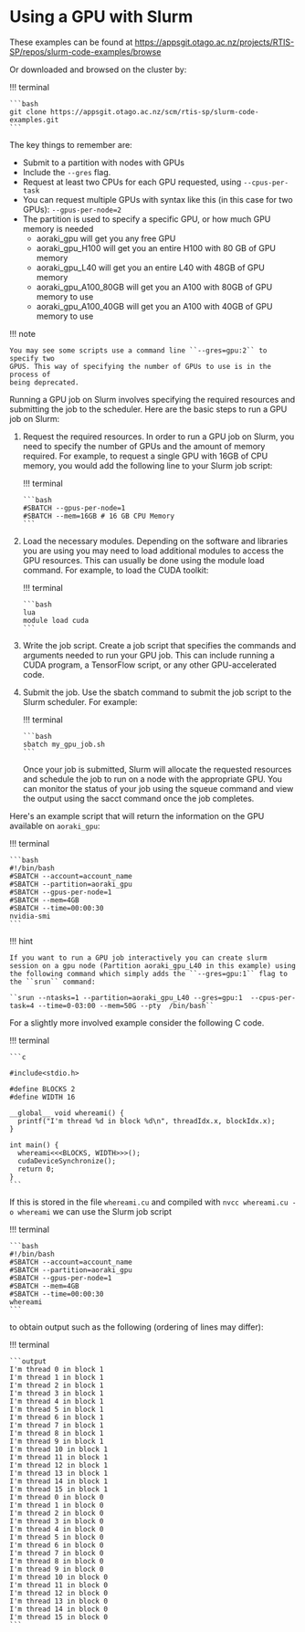 # Using a GPU with Slurm

These examples can be found at https://appsgit.otago.ac.nz/projects/RTIS-SP/repos/slurm-code-examples/browse

Or downloaded and browsed on the cluster by:

!!! terminal

    ```bash
    git clone https://appsgit.otago.ac.nz/scm/rtis-sp/slurm-code-examples.git
    ```



The key things to remember are:

 * Submit to a partition with nodes with GPUs
 * Include the ``--gres`` flag.
 * Request at least two CPUs for each GPU requested, using ``--cpus-per-task``
 * You can request multiple GPUs with syntax like this (in this case for two
   GPUs): ``--gpus-per-node=2``
 * The partition is used to specify a specific GPU, or how much GPU memory is needed
    - aoraki_gpu will get you any free GPU
    - aoraki_gpu_H100 will get you an entire H100 with 80 GB of GPU memory
    - aoraki_gpu_L40 will get you an entire L40 with 48GB of GPU memory
    - aoraki_gpu_A100_80GB will get you an A100 with 80GB of GPU memory to use
    - aoraki_gpu_A100_40GB will get you an A100 with 40GB of GPU memory to use

!!! note 

    You may see some scripts use a command line ``--gres=gpu:2`` to specify two
    GPUS. This way of specifying the number of GPUs to use is in the process of
    being deprecated.

Running a GPU job on Slurm involves specifying the required resources and
submitting the job to the scheduler.
Here are the basic steps to run a GPU job on Slurm:

 1. Request the required resources.
    In order to run a GPU job on Slurm, you need to specify the number of GPUs
    and the amount of memory required.
    For example, to request a single GPU with 16GB of CPU memory, you would add the
    following line to your Slurm job script:

    !!! terminal
    
        ```bash
        #SBATCH --gpus-per-node=1
        #SBATCH --mem=16GB # 16 GB CPU Memory
        ```

 2. Load the necessary modules.
    Depending on the software and libraries you are using you may need to load
    additional modules to access the GPU resources. 
    This can usually be done using the module load command. 
    For example, to load the CUDA toolkit:

    !!! terminal
    
        ```bash
        lua
        module load cuda
        ```

 3. Write the job script.
    Create a job script that specifies the commands and arguments needed to run
    your GPU job.
    This can include running a CUDA program, a TensorFlow script, or any other
    GPU-accelerated code.

 4. Submit the job.
    Use the sbatch command to submit the job script to the Slurm scheduler.
    For example:

    !!! terminal
    
        ```bash
        sbatch my_gpu_job.sh
        ```
      
    Once your job is submitted, Slurm will allocate the requested resources and
    schedule the job to run on a node with the appropriate GPU.
    You can monitor the status of your job using the squeue command and view
    the output using the sacct command once the job completes.

Here's an example script that will return the information on the GPU available
on ``aoraki_gpu``:


!!! terminal

    ```bash
    #!/bin/bash
    #SBATCH --account=account_name
    #SBATCH --partition=aoraki_gpu
    #SBATCH --gpus-per-node=1
    #SBATCH --mem=4GB
    #SBATCH --time=00:00:30
    nvidia-smi
    ``` 

!!! hint
   
    If you want to run a GPU job interactively you can create slurm session on a gpu node (Partition aoraki_gpu_L40 in this example) using the following command which simply adds the ``--gres=gpu:1`` flag to the ``srun`` command:

    ``srun --ntasks=1 --partition=aoraki_gpu_L40 --gres=gpu:1  --cpus-per-task=4 --time=0-03:00 --mem=50G --pty  /bin/bash``


For a slightly more involved example consider the following C code.

!!! terminal

    ```c

    #include<stdio.h>

    #define BLOCKS 2
    #define WIDTH 16

    __global__ void whereami() {
      printf("I'm thread %d in block %d\n", threadIdx.x, blockIdx.x);
    }

    int main() {
      whereami<<<BLOCKS, WIDTH>>>();
      cudaDeviceSynchronize();
      return 0;
    }
    ```

If this is stored in the file ``whereami.cu`` and compiled with 
``nvcc whereami.cu -o whereami`` we can use the Slurm job script

!!! terminal

    ```bash
    #!/bin/bash
    #SBATCH --account=account_name
    #SBATCH --partition=aoraki_gpu
    #SBATCH --gpus-per-node=1
    #SBATCH --mem=4GB
    #SBATCH --time=00:00:30
    whereami
    ```

to obtain output such as the following (ordering of lines may differ):

!!! terminal

    ```output
    I'm thread 0 in block 1 
    I'm thread 1 in block 1 
    I'm thread 2 in block 1 
    I'm thread 3 in block 1 
    I'm thread 4 in block 1 
    I'm thread 5 in block 1 
    I'm thread 6 in block 1 
    I'm thread 7 in block 1 
    I'm thread 8 in block 1 
    I'm thread 9 in block 1 
    I'm thread 10 in block 1 
    I'm thread 11 in block 1 
    I'm thread 12 in block 1 
    I'm thread 13 in block 1 
    I'm thread 14 in block 1 
    I'm thread 15 in block 1 
    I'm thread 0 in block 0 
    I'm thread 1 in block 0 
    I'm thread 2 in block 0 
    I'm thread 3 in block 0 
    I'm thread 4 in block 0 
    I'm thread 5 in block 0 
    I'm thread 6 in block 0 
    I'm thread 7 in block 0 
    I'm thread 8 in block 0 
    I'm thread 9 in block 0 
    I'm thread 10 in block 0 
    I'm thread 11 in block 0 
    I'm thread 12 in block 0 
    I'm thread 13 in block 0 
    I'm thread 14 in block 0 
    I'm thread 15 in block 0
    ```
